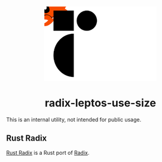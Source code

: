 <p align="center">
    <a href="../../../../logo.svg" alt="Rust Radix logo">
        <img src="../../../../logo.svg" width="300" height="200">
    </a>
</p>

<h1 align="center">radix-leptos-use-size</h1>

This is an internal utility, not intended for public usage.

## Rust Radix

[Rust Radix](https://github.com/NixySoftware/radix) is a Rust port of [Radix](https://www.radix-ui.com/primitives).

